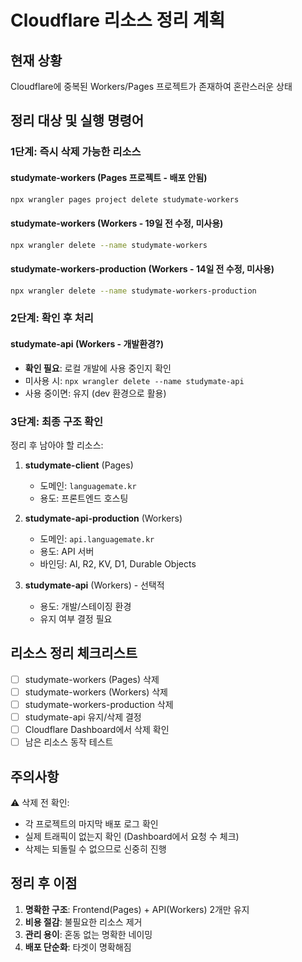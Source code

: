 # Cloudflare 리소스 정리 계획

## 현재 상황
Cloudflare에 중복된 Workers/Pages 프로젝트가 존재하여 혼란스러운 상태

## 정리 대상 및 실행 명령어

### 1단계: 즉시 삭제 가능한 리소스

#### studymate-workers (Pages 프로젝트 - 배포 안됨)
```bash
npx wrangler pages project delete studymate-workers
```

#### studymate-workers (Workers - 19일 전 수정, 미사용)
```bash
npx wrangler delete --name studymate-workers
```

#### studymate-workers-production (Workers - 14일 전 수정, 미사용)
```bash
npx wrangler delete --name studymate-workers-production
```

### 2단계: 확인 후 처리

#### studymate-api (Workers - 개발환경?)
- **확인 필요**: 로컬 개발에 사용 중인지 확인
- 미사용 시: `npx wrangler delete --name studymate-api`
- 사용 중이면: 유지 (dev 환경으로 활용)

### 3단계: 최종 구조 확인

정리 후 남아야 할 리소스:
1. **studymate-client** (Pages)
   - 도메인: `languagemate.kr`
   - 용도: 프론트엔드 호스팅

2. **studymate-api-production** (Workers)
   - 도메인: `api.languagemate.kr`
   - 용도: API 서버
   - 바인딩: AI, R2, KV, D1, Durable Objects

3. **studymate-api** (Workers) - 선택적
   - 용도: 개발/스테이징 환경
   - 유지 여부 결정 필요

## 리소스 정리 체크리스트

- [ ] studymate-workers (Pages) 삭제
- [ ] studymate-workers (Workers) 삭제
- [ ] studymate-workers-production 삭제
- [ ] studymate-api 유지/삭제 결정
- [ ] Cloudflare Dashboard에서 삭제 확인
- [ ] 남은 리소스 동작 테스트

## 주의사항

⚠️ 삭제 전 확인:
- 각 프로젝트의 마지막 배포 로그 확인
- 실제 트래픽이 없는지 확인 (Dashboard에서 요청 수 체크)
- 삭제는 되돌릴 수 없으므로 신중히 진행

## 정리 후 이점

1. **명확한 구조**: Frontend(Pages) + API(Workers) 2개만 유지
2. **비용 절감**: 불필요한 리소스 제거
3. **관리 용이**: 혼동 없는 명확한 네이밍
4. **배포 단순화**: 타겟이 명확해짐